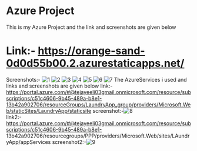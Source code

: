 # Azure Project
This is my Azure Project and the link and screenshots are given below
# Link:- https://orange-sand-0d0d55b00.2.azurestaticapps.net/
Screenshots:-
             ![1](https://user-images.githubusercontent.com/114798887/201132314-c1fbf4b6-203e-4113-a832-2db46ed06cd2.png)
             ![2](https://user-images.githubusercontent.com/114798887/201131585-69bf408f-2694-4cbe-affe-4e9693f50e72.png)
             ![3](https://user-images.githubusercontent.com/114798887/201131652-39e0e034-1dce-442b-baa4-1542cf127498.png)
             ![4](https://user-images.githubusercontent.com/114798887/201131731-d0d10b81-5f6d-4721-b561-1518f1486df5.png)
             ![5](https://user-images.githubusercontent.com/114798887/201130778-bdbed4a5-a823-4552-b9a0-7182921823e7.png)
             ![6](https://user-images.githubusercontent.com/114798887/201131822-f44c31ad-07fe-439a-b5a8-4e8d96766603.png)
             ![7](https://user-images.githubusercontent.com/114798887/201131116-65082b51-7c6c-4498-afff-4e538ed77d1b.png)
The AzureServices i used and links and screenshots are given below
link:-https://portal.azure.com/#@tejayeeli03gmail.onmicrosoft.com/resource/subscriptions/c51c4606-9b45-489a-b8e1-13b42a902706/resourceGroups/LaundryApp_group/providers/Microsoft.Web/staticSites/LaundryApp/staticsite
screenshot:-![8](https://user-images.githubusercontent.com/114798887/201129622-368a2031-439e-4abe-bc0b-2d73633ec2f9.png)      
link2:-https://portal.azure.com/#@tejayeeli03gmail.onmicrosoft.com/resource/subscriptions/c51c4606-9b45-489a-b8e1-      13b42a902706/resourcegroups/PPP/providers/Microsoft.Web/sites/LAundryApp/appServices
screenshot2:-![9](https://user-images.githubusercontent.com/114798887/201134140-2c850374-d3c3-405a-b1b2-5ab42f152d56.png)

 

